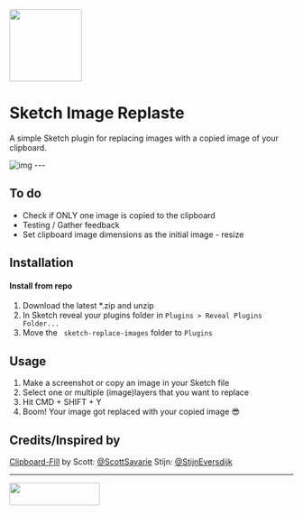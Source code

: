 <img height="128" width="128" src="https://github.com/mheesakkers/sketch-image-replaste/blob/master/Image%20Replaste.sketchplugin/Contents/Resources/icon-large.png">

# Sketch Image Replaste

A simple Sketch plugin for replacing images with a copied image of your clipboard.

<img src="https://www.misha.studio/image-replaste/images/screencast.gif" alt="img" style="max-width:100%;">
---

## To do

- Check if ONLY one image is copied to the clipboard
- Testing / Gather feedback
- Set clipboard image dimensions as the initial image - resize

## Installation

#### Install from repo

1. Download the latest *.zip and unzip
2. In Sketch reveal your plugins folder in ```Plugins > Reveal Plugins Folder...```
3. Move the ``` sketch-replace-images``` folder to ```Plugins```

## Usage

1. Make a screenshot or copy an image in your Sketch file
2. Select one or multiple (image)layers that you want to replace
3. Hit CMD + SHIFT + Y
4. Boom! Your image got replaced with your copied image 😎

## Credits/Inspired by

[Clipboard-Fill](https://github.com/ScottSavarie/Clipboard-Fill) by Scott: [@ScottSavarie](https://www.twitter.com/scottsavarie)
Stijn: [@StijnEversdijk](https://www.twitter.com/StijnEversdijk)

---

<a href="http://bit.ly/SketchRunnerWebsite"><img height="40" width="160" src="http://sketchrunner.com/img/badge_blue.png"></a>
